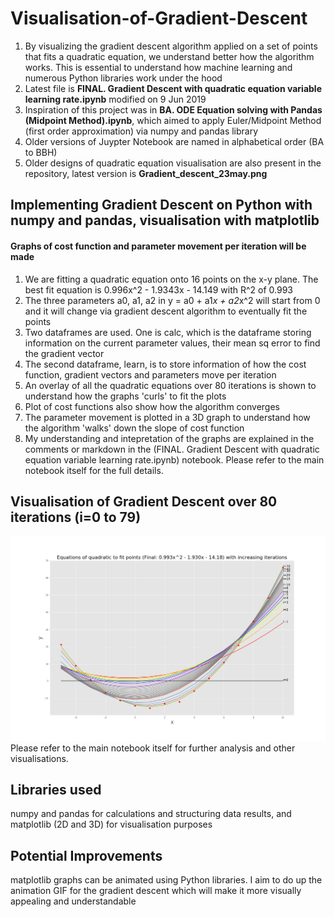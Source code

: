 # Visualisation-of-Gradient-Descent
1. By visualizing the gradient descent algorithm applied on a set of points that fits a quadratic equation, we understand better how the algorithm works. This is essential to understand how machine learning and numerous Python libraries work under the hood
2. Latest file is <b>FINAL. Gradient Descent with quadratic equation variable learning rate.ipynb</b> modified on 9 Jun 2019
3. Inspiration of this project was in <b>BA. ODE Equation solving with Pandas (Midpoint Method).ipynb</b>, which aimed to apply Euler/Midpoint Method (first order approximation) via numpy and pandas library
4. Older versions of Juypter Notebook are named in alphabetical order (BA to BBH)
5. Older designs of quadratic equation visualisation are also present in the repository, latest version is <b>Gradient_descent_23may.png</b>

## Implementing Gradient Descent on Python with numpy and pandas, visualisation with matplotlib
#### Graphs of cost function and parameter movement per iteration will be made
1. We are fitting a quadratic equation onto 16 points on the x-y plane. The best fit equation is 0.996x^2 - 1.9343x - 14.149 with R^2 of 0.993
2. The three parameters a0, a1, a2 in y = a0 + a1*x + a2*x^2 will start from 0 and it will change via gradient descent algorithm to eventually fit the points
3. Two dataframes are used. One is calc, which is the dataframe storing information on the current parameter values, their mean sq error to find the gradient vector
4. The second dataframe, learn, is to store information of how the cost function, gradient vectors and parameters move per iteration
5. An overlay of all the quadratic equations over 80 iterations is shown to understand how the graphs 'curls' to fit the plots
6. Plot of cost functions also show how the algorithm converges
7. The parameter movement is plotted in a 3D graph to understand how the algorithm 'walks' down the slope of cost function
8. My understanding and intepretation of the graphs are explained in the comments or markdown in the (FINAL. Gradient Descent with quadratic equation variable learning rate.ipynb) notebook. Please refer to the main notebook itself for the full details.

## Visualisation of Gradient Descent over 80 iterations (i=0 to 79)
![Gradient Descent for Quadratic Equation over 80 iterations](https://github.com/kohjiaxuan/Visualisation-of-Gradient-Descent/blob/master/Gradient_descent_23may.png)
<br>
Please refer to the main notebook itself for further analysis and other visualisations.

## Libraries used
numpy and pandas for calculations and structuring data results, and matplotlib (2D and 3D) for visualisation purposes

## Potential Improvements
matplotlib graphs can be animated using Python libraries. I aim to do up the animation GIF for the gradient descent which will make it more visually appealing and understandable
